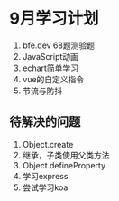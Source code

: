 # 9月学习计划

1.  bfe.dev 68题测验题
2. JavaScript动画
3. echart简单学习
4. vue的自定义指令
5. 节流与防抖

## 待解决的问题

1. Object.create
2. 继承，子类使用父类方法
3. Object.defineProperty
4. 学习express
5. 尝试学习koa